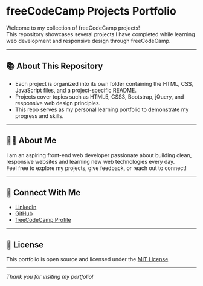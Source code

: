 # freeCodeCamp Projects Portfolio

Welcome to my collection of freeCodeCamp projects!  
This repository showcases several projects I have completed while learning web development and responsive design through freeCodeCamp.

---

## 📚 About This Repository

- Each project is organized into its own folder containing the HTML, CSS, JavaScript files, and a project-specific README.
- Projects cover topics such as HTML5, CSS3, Bootstrap, jQuery, and responsive web design principles.
- This repo serves as my personal learning portfolio to demonstrate my progress and skills.

---

## 👨‍💻 About Me

I am an aspiring front-end web developer passionate about building clean, responsive websites and learning new web technologies every day.  
Feel free to explore my projects, give feedback, or reach out to connect!

---

## 🔗 Connect With Me

- [LinkedIn](https://linkedin.com/in/osaganiperera)
- [GitHub](https://github.com/Osagani31)
- [freeCodeCamp Profile](https://www.freecodecamp.org/Osagani)

---

## 📄 License

This portfolio is open source and licensed under the [MIT License](LICENSE).

---

*Thank you for visiting my portfolio!*
